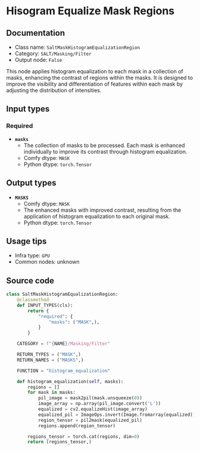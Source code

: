 # Hisogram Equalize Mask Regions
## Documentation
- Class name: `SaltMaskHistogramEqualizationRegion`
- Category: `SALT/Masking/Filter`
- Output node: `False`

This node applies histogram equalization to each mask in a collection of masks, enhancing the contrast of regions within the masks. It is designed to improve the visibility and differentiation of features within each mask by adjusting the distribution of intensities.
## Input types
### Required
- **`masks`**
    - The collection of masks to be processed. Each mask is enhanced individually to improve its contrast through histogram equalization.
    - Comfy dtype: `MASK`
    - Python dtype: `torch.Tensor`
## Output types
- **`MASKS`**
    - Comfy dtype: `MASK`
    - The enhanced masks with improved contrast, resulting from the application of histogram equalization to each original mask.
    - Python dtype: `torch.Tensor`
## Usage tips
- Infra type: `GPU`
- Common nodes: unknown


## Source code
```python
class SaltMaskHistogramEqualizationRegion:
    @classmethod
    def INPUT_TYPES(cls):
        return {
            "required": {
                "masks": ("MASK",),
            }
        }

    CATEGORY = f"{NAME}/Masking/Filter"

    RETURN_TYPES = ("MASK",)
    RETURN_NAMES = ("MASKS",)

    FUNCTION = "histogram_equalization"

    def histogram_equalization(self, masks):
        regions = []
        for mask in masks:
            pil_image = mask2pil(mask.unsqueeze(0))
            image_array = np.array(pil_image.convert('L'))            
            equalized = cv2.equalizeHist(image_array)
            equalized_pil = ImageOps.invert(Image.fromarray(equalized))
            region_tensor = pil2mask(equalized_pil)
            regions.append(region_tensor)

        regions_tensor = torch.cat(regions, dim=0)
        return (regions_tensor,)

```
